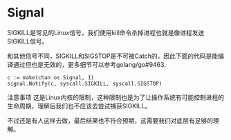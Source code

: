 # Signal

SIGKILL是常见的Linux信号，我们使用kill命令杀掉进程也就是像进程发送SIGKILL信号。

和其他信号不同，SIGKILL和SIGSTOP是不可被Catch的，因此下面的代码是能编译通过但也是无效的，更多细节可以参考golang/go#9463.

```
c := make(chan os.Signal, 1)
signal.Notify(c, syscall.SIGKILL, syscall.SIGSTOP)
```

注意事项
这是Linux内核的限制，这种限制也是为了让操作系统有可能控制进程的生命周期，理解后我们也不应该去尝试捕获SIGKILL。

不过还是有人这样去做，最后结果也不符合预期，这需要我们对底层有足够的理解。
